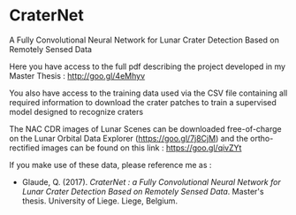# CraterNet
A Fully Convolutional Neural Network for Lunar Crater Detection Based on Remotely Sensed Data

Here you have access to the full pdf describing the project developed in my Master Thesis : http://goo.gl/4eMhyv

You also have access to the training data used via the CSV file containing all required information to download the crater patches to train a supervised model designed to recognize craters

The NAC CDR images of Lunar Scenes can be downloaded free-of-charge on the Lunar Orbital Data Explorer (https://goo.gl/7j8CjM) and the ortho-rectified images can be found on this link : https://goo.gl/qivZYt

If you make use of these data, please reference me as :

 - Glaude, Q. (2017). *CraterNet : a Fully Convolutional Neural Network for Lunar Crater Detection Based on Remotely Sensed Data*. Master's thesis. University of Liege. Liege, Belgium.
